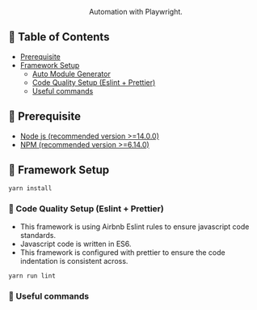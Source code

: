 <p align="center"> Automation with Playwright. 
    <br> 
</p>

## 📝 Table of Contents

-   [Prerequisite](#prerequisite)
-   [Framework Setup](#frameworkSetup)
    -   [Auto Module Generator](#moduleGenerator)
    -   [Code Quality Setup (Eslint + Prettier)](#codeQualitySetup)
    -   [Useful commands](#commands)

## 🧐 Prerequisite <a name = "prerequisite"></a>

-   [Node js (recommended version >=14.0.0)](https://nodejs.org)
-   [NPM (recommended version >=6.14.0)](https://npmjs.com)

## 🏁 Framework Setup <a name = "frameworkSetup"></a>

```
yarn install
```

### 🥉 Code Quality Setup (Eslint + Prettier) <a name = "codeQualitySetup"></a>

-   This framework is using Airbnb Eslint rules to ensure javascript code standards.
-   Javascript code is written in ES6.
-   This framework is configured with prettier to ensure the code indentation is consistent across.

```
yarn run lint
```

### 🚀 Useful commands <a name = "commands"></a>
